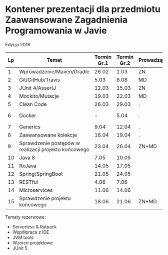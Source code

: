 # Kontener prezentacji dla przedmiotu Zaawansowane Zagadnienia Programowania w Javie
Edycja 2018

Lp | Temat | Termin Gr.1 |Termin Gr.2 | Prowadzący | Uwagi
--- | --- | --- | --- | --- | --- 
1 | Wprowadzenie/Maven/Gradle | 26.02 | 1.03 | ZN | 
2 | Git/GitHub/Travis | 5.03 |  8.08 | MD | 
3 | JUnit 4/AssertJ | 12.03 | 15.03 | ZN | 
4 | Mockito/Mutacje | 19.03 | 22.03 | MD |
5 | Clean Code | 26.03 | 29.03 | . |
6 | Docker | - | 5.04 | . | Przerwa świąteczna
7 | Generics | 9.04 | 12.04 | . | 
8 | Zaawansowane kolekcje | 16.04 | 19.04 | . | 
9 | Sprawdzenie postępów w realizacji projektu końcowego | 23.04 | 26.04 | ZN+MD | 
10| Java 8 | 7.05 | 10.05 | |  
11| RxJava | 14.05| 17.05 | | 
12| Spring/SpringBoot | 21.05 | 24.05 | | 
13| RESTful | 4.06 | 7.06 | | 
14| Microservices | 11.06 | 14.06 | | 
15| Sprawdzenie projektu końcowego | 18.06 | 21.06 | ZN+MD | 


Tematy rezerwowe:
- Serverless & Ratpack
- Współpraca z IDE
- JVM tools
- Wzorce projektowe
- JUnit 5
